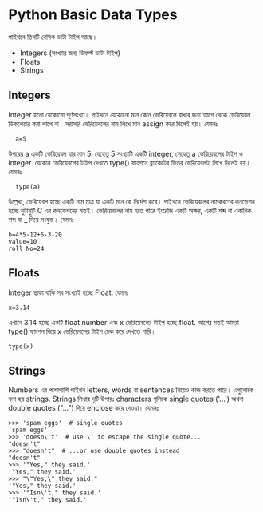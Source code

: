 # Python Basic Data Types 

পাইথনে তিনটি বেসিক ডাটা টাইপ আছে। 

  - Integers (সংখ্যার জন্য ডিফল্ট ডাটা টাইপ)
  - Floats 
  - Strings 
  
  ## Integers
  
  Integer হলো যেকোনো পূর্ণসংখ্যা। পাইথনে যেকোনো মান কোন ভেরিয়েবলে রাখার জন্য আগে থেকে ভেরিয়েবল ডিকলেয়ার করা লাগে না। সরাসরি ভেরিয়েবলের নাম লিখে মান assign করে দিলেই হয়। যেমনঃ 
  
```  
  a=5
```

উপরের a একটি ভেরিয়েবল যার মান 5. যেহেতু 5 সংখ্যাটি একটি integer, সেহেতু a ভেরিয়েবলের টাইপ ও integer. যেকোন ভেরিয়েবলের টাইপ দেখতে type() ফাংশনে ব্র্যাকেটের ভিতর ভেরিয়েবলটা লিখে দিলেই হয়। যেমনঃ

```
  type(a)
```

উল্লেখ্য, ভেরিয়েবল হচ্ছে একটি নাম মাত্র যা একটি মান কে নির্দেশ করে। পাইথনে ভেরিয়েবলের নামকরণের কনভেশন হচ্ছে মুটামুটি C এর কনভেশনের মতই। ভেরিয়েবলের নাম হতে পারে ইংরেজি একটি অক্ষর, একটি শব্দ বা একাধিক শব্দ  যা _ দিয়ে সংযুক্ত। যেমনঃ 

```
b=4*5-12+5-3-20
value=10
roll_No=24
```

##  Floats
Integer ছাড়া বাকি সব সংখ্যাই হচ্ছে Float. যেমনঃ

```
x=3.14
```
এখানে 3.14 হচ্ছে একটি float number এবং x ভেরিয়েবলের টাইপ হচ্ছে float. আগের মতই আমরা type() ফাংশন দিয়ে x ভেরিয়েবলের টাইপ চেক করে দেখতে পারি। 

```
type(x)
```
 
 ## Strings 
 
 Numbers এর পাশাপাশি পাইথন letters, words বা sentences নিয়েও কাজ করতে পারে। এগুলোকে বলা হয় strings. Strings লিখার দুটি উপায়ঃ characters গুলিকে single quotes ('...') অথবা  double quotes ("...")  দিয়ে enclose করে দেওয়া।  যেমনঃ 
 
 ```
 >>> 'spam eggs'  # single quotes
'spam eggs'
>>> 'doesn\'t'  # use \' to escape the single quote...
"doesn't"
>>> "doesn't"  # ...or use double quotes instead
"doesn't"
>>> '"Yes," they said.'
'"Yes," they said.'
>>> "\"Yes,\" they said."
'"Yes," they said.'
>>> '"Isn\'t," they said.'
'"Isn\'t," they said.'
 ```
 
